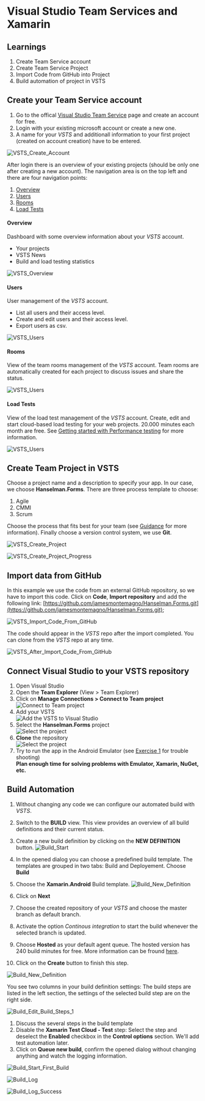 # Visual Studio Team Services and Xamarin

## Learnings

1. Create Team Service account
1. Create Team Service Project
1. Import Code from GitHub into Project
1. Build automation of project in VSTS

## Create your Team Service account

1. Go to the offical [Visual Studio Team Service](https://www.visualstudio.com/de/team-services/) page and create an account for free. 
1. Login with your existing microsoft account or create a new one.
1. A name for your *VSTS* and additionall information to your first project (created on account creation) have to be entered.

![VSTS_Create_Account](images/exercise2/VSTS_Create_Account.png "Create VSTS account")

After login there is an overview of your existing projects (should be only one after creating a new account). The navigation area is on the top left and there are four navigation points:

1. [Overview](#overview)
2. [Users](#users)
3. [Rooms](#rooms)
4. [Load Tests](#load_tests)

#### Overview
Dashboard with some overview information about your *VSTS* account.
* Your projects
* VSTS News
* Build and load testing statistics

![VSTS_Overview](images/exercise2/VSTS_Start_Page.png "Overview")

#### Users
User management of the *VSTS* account.
* List all users and their access level.
* Create and edit users and their access level.
* Export users as csv.

![VSTS_Users](images/exercise2/VSTS_Start_Users.png "Users")

#### Rooms
View of the team rooms management of the *VSTS* account. Team rooms are automatically created for each project to discuss issues and share the status.

![VSTS_Users](images/exercise2/VSTS_Start_Rooms.png "Users")

#### Load Tests
View of the load test management of the *VSTS* account. Create, edit and start cloud-based load testing for your web projects. 20.000 minutes each month are free. See [Getting started with Performance testing](https://www.visualstudio.com/docs/test/performance-testing/getting-started/getting-started-with-performance-testing) for more information.

![VSTS_Users](images/exercise2/VSTS_Start_Load_Tests.png "Users")

## Create Team Project in VSTS

Choose a project name and a description to specify your app. In our case, we choose **Hanselman.Forms**. There are three process template to choose:

1. Agile
2. CMMI
3. Scrum

Choose the process that fits best for your team (see [Guidance](https://www.visualstudio.com/it-it/docs/work/guidance/choose-process) for more information).
Finally choose a version control system, we use **Git**.

![VSTS_Create_Project](images/exercise2/CreateTeamProject.png "Create team project in VSTS")

![VSTS_Create_Project_Progress](images/exercise2/CreateTeamProject-Progress.png "Progress of creating team project in VSTS")

## Import data from GitHub
In this example we use the code from an external GitHub repository, so we have to import this code. Click on **Code**, **Import repository** and add the following link: 
[https://github.com/jamesmontemagno/Hanselman.Forms.git](https://github.com/jamesmontemagno/Hanselman.Forms.git);

![VSTS_Import_Code_From_GitHub](images/exercise2/Import_From_Git_Repo.png "Import code from GitHub-Repo")

The code should appear in the *VSTS* repo after the import completed. You can clone from the *VSTS* repo at any time.

![VSTS_After_Import_Code_From_GitHub](images/exercise2/After_Import_From_Git_Repo.png "Imported code from GitHub-Repo")

## Connect Visual Studio to your VSTS repository
1. Open Visual Studio
1. Open the **Team Explorer** (View > Team Explorer)
1. Click on **Manage Connections > Connect to Team project**<br/>
   ![Connect to Team project](images/exercise2/vs-teamexplorer.png)
1. Add your VSTS<br/>
   ![Add the VSTS to Visual Studio](images/exercise2/vs-add-vsts.png)
1. Select the **Hanselman.Forms** project<br/>
   ![Select the project](images/exercise2/vs-select-project.png)
1. **Clone** the repository<br/>
   ![Select the project](images/exercise2/vs-clone.png)
1. Try to run the app in the Android Emulator (see [Exercise 1](exercise1.md) for trouble shooting)<br/>
   **Plan enough time for solving problems with Emulator, Xamarin, NuGet, etc.** 

## Build Automation
1. Without changing any code we can configure our automated build with *VSTS*. 
1. Switch to the **BUILD** view. This view provides an overview of all build definitions and their current status.
1. Create a new build definition by clicking on the **NEW DEFINITION** button.
    ![Build_Start](images/exercise2/Build_Start.png "New build definition button")

1. In the opened dialog you can choose a predefined build template. The templates are grouped in two tabs: Build and Deployement. Choose **Build**
1. Choose the **Xamarin.Android** Build template.
    ![Build_New_Definition](images/exercise2/Build_New_Definition_From_Template.png "Create new build definition")
1. Click on **Next**
1. Choose the created repository of your *VSTS* and choose the master branch as default branch. 
1. Activate the option *Continous integration* to start the build whenever the selected branch is updated. 
1. Choose **Hosted** as your default agent queue. The hosted version has 240 build minutes for free. More information can be fround [here](https://www.visualstudio.com/en-us/docs/build/admin/agents/hosted-pool). 
1. Click on the **Create** button to finish this step.

![Build_New_Definition](images/exercise2/Build_New_Definition_From_Template_2.png "Create new build definition")

You see two columns in your build definition settings: The build steps are listed in the left section, the settings of the selected build step are on the right side.

![Build_Edit_Build_Steps_1](images/exercise2/Build_Edit_Steps_1.png "Edit build definition")

1. Discuss the several steps in the build template
1. Disable the **Xamarin Test Cloud - Test** step: Select the step and deselect the **Enabled** checkbox in the **Control options** section. We'll add test automation later.
1. Click on **Queue new build**, confirm the opened dialog without changing anything and watch the logging information.

![Build_Start_First_Build](images/exercise2/Build_Start_First_Build.png "Start first build")

![Build_Log](images/exercise2/Build_Log.png "Log during first build")

![Build_Log_Success](images/exercise2/Build_Log_Success.png "Log during first build")
